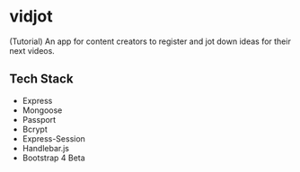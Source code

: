 # vidjot
(Tutorial) An app for content creators to register and jot down ideas for their next videos.

## Tech Stack
* Express
* Mongoose
* Passport
* Bcrypt
* Express-Session
* Handlebar.js
* Bootstrap 4 Beta
